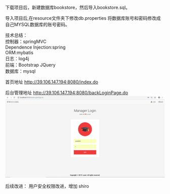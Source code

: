 下载项目后，新建数据库bookstore，然后导入bookstore.sql。

导入项目后,在resource文件夹下修改db.properties 将数据库账号和密码修改成自己MYSQL数据库的账号密码。

技术总结：<br>
  控制器：springMVC <br>
  Dependence Injection:spring<br>
  ORM:mybatis<br>
  日志：log4j<br>
  前端：Bootstrap JQuery<br>
  数据库：mysql<br>



首页地址 http://39.106.147.194:8080/index.do

后台管理地址 http://39.106.147.194:8080/backLoginPage.do
![](https://github.com/lxtq1q1/Online-Bookshop/blob/master/%E5%90%8E%E5%8F%B0%E7%99%BB%E9%99%86.png)

后续改进：
用户安全权限改进，增加 shiro<br>


